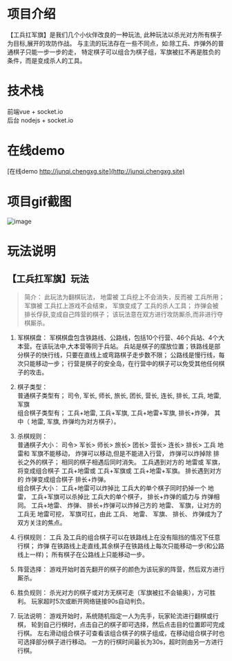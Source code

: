 # 项目介绍
【工兵扛军旗】是我们几个小伙伴改良的一种玩法, 此种玩法以杀光对方所有棋子为目标,展开的攻防作战。 与主流的玩法存在一些不同点，如:除工兵、炸弹外的普通棋子只能一步一步的走， 特定棋子可以组合为棋子组，军旗被扛不再是胜负的条件，而是变成杀人的工具。

# 技术栈
 前端vue + socket.io  
 后台 nodejs + socket.io
# 在线demo
  [在线demo http://junqi.chengxg.site](http://junqi.chengxg.site)

# 项目gif截图
  ![image](https://github.com/chengxg/junqi-client-vue/blob/master/junqi.gif)  

# 玩法说明
## 【工兵扛军旗】玩法
> 简介： 此玩法为翻棋玩法， 地雷被 工兵挖上不会消失，反而被 工兵所用； 军旗被 工兵扛上游戏不会结束， 军旗变成了 工兵的杀人工具； 炸弹会被 排长俘获,变成自己阵营的棋子； 该玩法意在双方进行攻防厮杀,而非进行夺棋厮杀。

1. 军棋棋盘： 军棋棋盘包含铁路线、公路线，包括10个行营、46个兵站、4个大本营。在该玩法中,大本营等同于兵站。 兵站是棋子的摆放位置；铁路线是部分棋子的快行线，只要在直线上或弯路棋子走步数不限； 公路线是慢行线，每次只能移动一步； 行营是棋子的安全岛，在行营中的棋子可以免受其他任何棋子的攻击。

2.  棋子类型： 	
	普通棋子类型有； 司令, 军长, 师长, 旅长, 团长, 营长, 连长, 排长, 工兵, 地雷, 军旗 	
	组合棋子类型有； 工兵+地雷, 工兵+军旗, 工兵+地雷+军旗, 排长+炸弹， 其中（ 地雷, 军旗, 炸弹均为对方棋子）。	

3. 	杀棋规则：	
	普通棋子大小： 司令> 军长> 师长> 旅长> 团长> 营长> 连长> 排长> 工兵 地雷和 军旗不能移动， 炸弹可以移动,但是不能进入行营， 炸弹可以炸掉除 排长之外的棋子； 相同的棋子相遇后同时消失。 工兵遇到对方的 地雷或 军旗，将变成组合棋子 工兵+地雷或 工兵+军旗或 工兵+地雷+军旗。 排长遇到对方的 炸弹变成组合棋子 排长+炸弹。	
	组合棋子大小： 工兵+地雷可以炸掉比 工兵大的单个棋子同时扔掉一个 地雷， 工兵+军旗可以杀掉比 工兵大的单个棋子， 排长+炸弹的威力与 炸弹相同。 工兵+地雷、 炸弹、 排长+炸弹可以炸掉己方的 地雷、 军旗，让对方的 工兵无 地雷可挖， 军旗可扛，由此 工兵、 地雷、 军旗、 排长、 炸弹成为了双方关注的焦点。	

4. 行棋规则： 工兵 及工兵的组合棋子可以在铁路线上在没有阻挡的情况下任意行棋； 炸弹 在铁路线上走直线,其余棋子在铁路线上每次只能移动一步(和公路线上一样)； 所有棋子在公路线上只能移动一步。

5. 阵营选择： 游戏开始时首先翻开的棋子的颜色为该玩家的阵营，然后双方进行厮杀。

6. 胜负规则： 杀光对方的棋子或对方无棋可走（军旗被扛不会输奥），方可胜利。 玩家超时5次或断开网络链接90s自动判负。

7. 玩法说明： 游戏开始时，系统随机指定一人为先手，玩家轮流进行翻棋或行棋， 轮到自己行棋时，点击自己的棋子即可选择，然后点击目的位置即可完成行棋。 左右滑动组合棋子可查看该组合棋子的棋子组成，在移动组合棋子时也可选择部分棋子进行移动。 一方的行棋时间最长为30s，超时则由另一方进行行棋。
